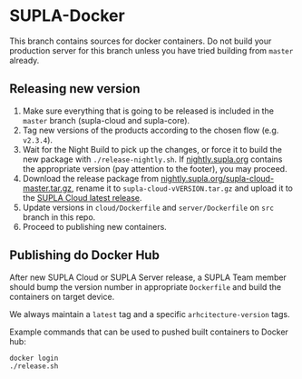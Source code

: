# SUPLA-Docker

This branch contains sources for docker containers. Do not build your production
server for this branch unless you have tried building from `master` already.

## Releasing new version

1. Make sure everything that is going to be released is included in the `master` branch
   (supla-cloud and supla-core).
1. Tag new versions of the products according to the chosen flow (e.g. `v2.3.4`).
1. Wait for the Night Build to pick up the changes, or force it to build the new package with
   `./release-nightly.sh`. If [nightly.supla.org](https://nightly.supla.org) contains the
   appropriate version (pay attention to the footer), you may proceed.
1. Download the release package from [nightly.supla.org/supla-cloud-master.tar.gz](https://nightly.supla.org/supla-cloud-master.tar.gz),
   rename it to `supla-cloud-vVERSION.tar.gz` and upload it to the 
   [SUPLA Cloud latest release](https://github.com/SUPLA/supla-cloud/releases/latest).
1. Update versions in `cloud/Dockerfile` and `server/Dockerfile` on `src` branch in this repo.
1. Proceed to publishing new containers.

## Publishing do Docker Hub
After new SUPLA Cloud or SUPLA Server release, a SUPLA Team member
should bump the version number in appropriate `Dockerfile` and build the
containers on target device. 

We always maintain a `latest` tag and a specific `arhcitecture-version` tags.

Example commands that can be used to pushed built containers to Docker hub:

```
docker login
./release.sh
```
